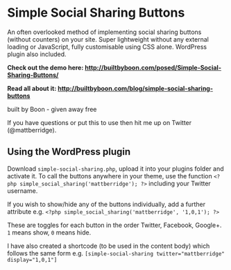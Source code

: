 # Simple Social Sharing Buttons

An often overlooked method of implementing social sharing buttons (without counters) on your site. Super lightweight without any external loading or JavaScript, fully customisable using CSS alone. WordPress plugin also included.

**Check out the demo here: http://builtbyboon.com/posed/Simple-Social-Sharing-Buttons/**

**Read all about it: http://builtbyboon.com/blog/simple-social-sharing-buttons**

built by Boon - given away free

If you have questions or put this to use then hit me up on Twitter (@mattberridge).

## Using the WordPress plugin

Download `simple-social-sharing.php`, upload it into your plugins folder and activate it. To call the buttons anywhere in your theme, use the function `<?php simple_social_sharing('mattberridge'); ?>` including your Twitter username.

If you wish to show/hide any of the buttons individually, add a further attribute e.g. `<?php simple_social_sharing('mattberridge', '1,0,1'); ?>`

These are toggles for each button in the order Twitter, Facebook, Google+. `1` means show, `0` means hide.

I have also created a shortcode (to be used in the content body) which follows the same form e.g. `[simple-social-sharing twitter="mattberridge" display="1,0,1"]`